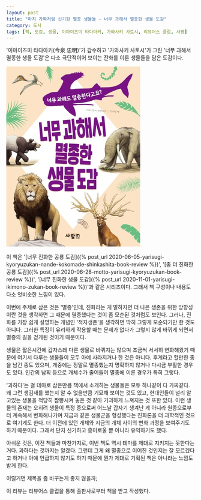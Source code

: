 ```yaml
---
layout: post
title: "마치 가짜처럼 신기한 멸종 생물들 - 너무 과해서 멸종한 생물 도감"
category: 도서
tags: [책, 도감, 생물, 이마이즈미 타다아키, 가와사키 사토시, 리뷰어스 클럽, 서평]
---
```


'이마이즈미 타다아키(今泉 忠明)'가 감수하고
'가와사키 사토시'가 그린
'너무 과해서 멸종한 생물 도감'은
다소 극단적이어 보이는 잔화를 이룬 생물들을 담은 도감이다.

![표지](/images/yarisugi-zetsumetsuikimonozukan-book-h480.jpg)

이 책은 '[너무 진화한 공룡 도감]({% post_url 2020-06-05-yarisugi-kyoryuzukan-nande-kokomade-shinkashita-book-review %})',
'[좀 더 진화한 공룡 도감]({% post_url 2020-06-28-motto-yarisugi-kyoryuzukan-book-review %})',
'[너무 진화한 생물 도감]({% post_url 2020-11-01-yarisugi-ikimono-zukan-book-review %})'과 같은 시리즈이다.
그래서 책 구성이나 내용도 다소 엇비슷한 느낌이 있다.

이번에 주제로 삼은 것은 '멸종'인데,
진화라는 게 말하자면 더 나은 생존을 위한 방향성이란 것을 생각하면
그 때문에 멸종했다는 것이 좀 모순된 것처럼도 보인다.
그러나, 진화를 가장 쉽게 설명하는 개념인 '적자생존'을 생각하면 딱히 그렇게 모순되기만 한 것도 아니다.
그러한 특징이 유리하게 작용할 때는 문제가 없다가
그렇지 않게 바뀌게 되면서 멸종의 길을 걷게된 것이기 때문이다.

생물은 짧은시간에 갑자스레 다른 생물로 바뀌지는 않으며 조금씩 서서히 변화해왔기 때문에
여기서 다루는 생물들이 모두 아예 사라지거나 한 것은 아니다.
후계라고 할만한 종을 남긴 종도 있으며,
개중에는 정말로 멸종했는지 명확하지 않거나 다시금 부활한 경우도 있다.
인간의 남획 등으로 개체수가 줄어들어 멸종에 이른 경우가 특히 그렇다.

'과하다'는 걸 테마로 삼은만큼 책에서 소개하는 생물들은 모두 하나같이 다 가짜같다.
왜 그런 생김새를 했는지 알 수 없을만큼 기묘해 보이는 것도 있고,
현대인들이 널리 알고있는 생물을 적당히 짬뽕시켜 놓은 것 같아 기괴하게 느껴지는 것 또한 있다.
이런 생물의 존재는 오히려 생물이 특정 종으로써 어느날 갑자기 생겨난 게 아니라
원종으로부터 계속해서 변화해나가며 지금과 같은 생물군을 형성했다는 진화론을 더 과학적인 것으로 여기게도 한다.
더 이전에 있던 개체와 지금의 개체 사이의 변화 과정을 보여주기도 하기 때문이다.
그래서 단지 신기하고 흥미로울 뿐 아니라 유익하기도 했다.

아쉬운 것은, 이전 책들과 마찬가지로, 이번 책도 역시 테마를 제대로 지키지는 못한다는 거다.
과하다는 것까지는 알겠다.
그런데 그게 왜 멸종으로 이어진 것인지는 잘 모르겠다고 하거나 아예 언급하지 않기도 하기 때문에
뭔가 제대로 기획된 책은 아니라는 느낌도 받게 한다.

이럴거면 제목을 좀 바꾸는게 좋지 않을까;



<div class="im im-info">
이 리뷰는 리뷰어스 클럽을 통해 출판사로부터 책을 받고 작성했다.
</div>
